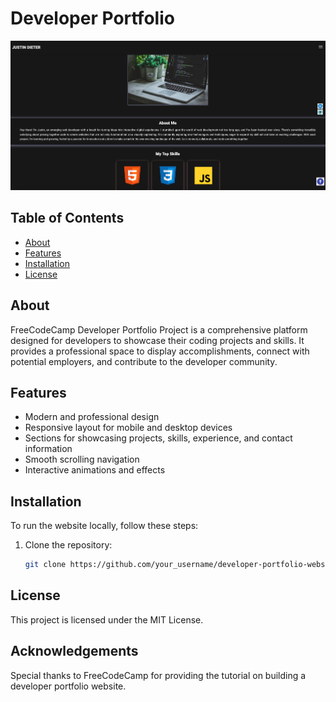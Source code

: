 # Developer Portfolio

![alt text](assets/images/PortfolioWebsite.png)

## Table of Contents

- [About](#about)
- [Features](#features)
- [Installation](#installation)
- [License](#license)

## About

FreeCodeCamp Developer Portfolio Project is a comprehensive platform designed for developers to showcase their coding projects and skills. It provides a professional space to display accomplishments, connect with potential employers, and contribute to the developer community.

## Features

- Modern and professional design
- Responsive layout for mobile and desktop devices
- Sections for showcasing projects, skills, experience, and contact information
- Smooth scrolling navigation
- Interactive animations and effects

## Installation

To run the website locally, follow these steps:

1. Clone the repository:

   ```bash
   git clone https://github.com/your_username/developer-portfolio-website.git

## License

This project is licensed under the MIT License.

## Acknowledgements

Special thanks to FreeCodeCamp for providing the tutorial on building a developer portfolio website.
